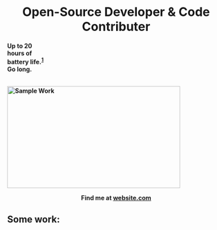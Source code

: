 <p>
  <h1 align="center"><b>Open-Source Developer & Code Contributer</h1>
</p>

<p align="center">

<p class="typography-headline-super grid-headline-super">Up to 20<br>hours of<br>battery life.<sup class="footnote footnote-number"><a href="#footnote-4" aria-label="Footnote 1" data-modal-close="">1</a></sup><br>Go long.</p>

              
<br/>
<img alt="Sample Work" border="0" height="236" src="https://darkreader.org/images/darkreader-cup.png" title="Sample Work" width="400" />
  <br/>
  


<p align="center">Find me at <a href="http://website.com">website.com</a></p>

</p>




## Some work:

